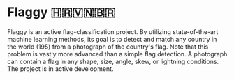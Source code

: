 #  Flaggy 🇭🇷🇻🇳🇧🇷

Flaggy is an active flag-classification project. By utilizing state-of-the-art machine learning methods, its goal is to detect and match any country in the world (195) from a photograph of the country's flag. Note that this problem is vastly more advanced than a simple flag detection. A photograph can contain a flag in any shape, size, angle, skew, or lightning conditions. The project is in active development.
